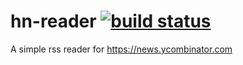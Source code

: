 # hn-reader [![build status](https://gitlab.com/simonbreiter/hn-reader/badges/master/build.svg)](https://gitlab.com/simonbreiter/hn-reader/commits/master)

A simple rss reader for https://news.ycombinator.com